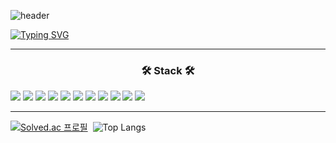 ![header](https://capsule-render.vercel.app/api?type=rect&height=80&section=header&text=🤖_🤖&fontSize=50&fontColor=FFFFFF&color=0:82E8CF,100:EDFC74&font=Redressed)

[![Typing SVG](https://readme-typing-svg.herokuapp.com/?color=000000&lines=안녕하세요%20개발자%20나종현입니다.&font=Gaegu&size=50&fontColor=000000&height=70&width=650)](https://git.io/typing-svg)

---

<h3 align="center">🛠 Stack 🛠</h3>

<div style="display: inline-block;" align="center">
    <img src="https://img.shields.io/badge/Java-bf2e24?style=flat-square&logo=Java&logoColor=white" />
    <img src="https://img.shields.io/badge/Spring-6DB33F?style=flat-square&logo=Spring&logoColor=white" />
    <img src="https://img.shields.io/badge/Spring%20Boot-6DB33F?style=flat-square&logo=Spring%20Boot&logoColor=white" />
    <img src="https://img.shields.io/badge/MySQL-4479A1?style=flat-square&logo=MySQL&logoColor=white" />
</div>

<div style="display: inline-block;" align="center">
    <img src="https://img.shields.io/badge/node.js-339933?style=flat-square&logo=Node.js&logoColor=white" />
    <img src="https://img.shields.io/badge/JavaScript-F7DF1E?style=flat-square&logo=JavaScript&logoColor=white" />
    <img src="https://img.shields.io/badge/TypeScript-3178C6?style=flat-square&logo=TypeScript&logoColor=white" />
</div>

<div style="display: inline-block;" align="center">
    <img src="https://img.shields.io/badge/Vue.js-4FC08D?style=flat&logo=Vue.js&logoColor=white" />
    <img src="https://img.shields.io/badge/React-61DAFB?style=flat&logo=React&logoColor=white" />
    <img src="https://img.shields.io/badge/Flutter-02569B?style=flat&logo=Flutter&logoColor=white" />
    <img src="https://img.shields.io/badge/React%20Native-0088CC?style=flat&logo=React&logoColor=white" />
</div>

---


[![Solved.ac
프로필](http://mazassumnida.wtf/api/v2/generate_badge?boj=i0364842)](https:/solved.ac/profile/i0364842) &nbsp;![Top Langs](https://github-readme-stats.vercel.app/api/top-langs/?username=najonghyun&size_weight=0.5&count_weight=0.5)



